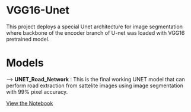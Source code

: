 # VGG16-Unet
This project deploys a special Unet architecture for image segmentation where backbone of the encoder branch of U-net was loaded with VGG16 pretrained model.


# Models

--> **UNET_Road_Network** : This is the final working UNET model that can perform road extraction from sattelite images using image segmentation with 99% pixel accuracy. 


[View the Notebook](notebook_name.ipynb)
